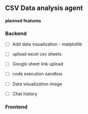 ## CSV Data analysis agent

#### planned features

### Backend
- [ ] Add data visualization - matplotlib
- [ ] upload excel csv sheets
- [ ] Google sheet link upload 
- [ ] code execution sandbox
- [ ] Data visualization image
- [ ] Chat history 


### Frontend 
